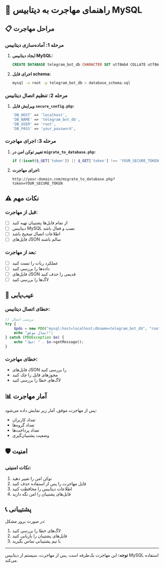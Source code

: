 # 🔄 راهنمای مهاجرت به دیتابیس MySQL

## 📋 مراحل مهاجرت

### مرحله 1: آماده‌سازی دیتابیس

1. **ایجاد دیتابیس MySQL:**
   ```sql
   CREATE DATABASE telegram_bot_db CHARACTER SET utf8mb4 COLLATE utf8mb4_unicode_ci;
   ```

2. **اجرای فایل schema:**
   ```bash
   mysql -u root -p telegram_bot_db < database_schema.sql
   ```

### مرحله 2: تنظیم اتصال دیتابیس

1. **ویرایش فایل `secure_config.php`:**
   ```php
   'DB_HOST' => 'localhost',
   'DB_NAME' => 'telegram_bot_db',
   'DB_USER' => 'root',
   'DB_PASS' => 'your_password',
   ```

### مرحله 3: اجرای مهاجرت

1. **تغییر توکن امن در `migrate_to_database.php`:**
   ```php
   if (!isset($_GET['token']) || $_GET['token'] !== 'YOUR_SECURE_TOKEN') {
   ```

2. **اجرای مهاجرت:**
   ```
   http://your-domain.com/migrate_to_database.php?token=YOUR_SECURE_TOKEN
   ```

## ⚠️ نکات مهم

### قبل از مهاجرت:
- [ ] از تمام فایل‌ها پشتیبان تهیه کنید
- [ ] دیتابیس MySQL نصب و فعال باشد
- [ ] اطلاعات اتصال صحیح باشد
- [ ] فایل‌های JSON سالم باشند

### بعد از مهاجرت:
- [ ] عملکرد ربات را تست کنید
- [ ] داده‌ها را بررسی کنید
- [ ] فایل‌های JSON قدیمی را حذف کنید
- [ ] لاگ‌ها را بررسی کنید

## 🔧 عیب‌یابی

### خطای اتصال دیتابیس:
```php
// بررسی اتصال
try {
    $pdo = new PDO("mysql:host=localhost;dbname=telegram_bot_db", "root", "");
    echo "اتصال موفق";
} catch (PDOException $e) {
    echo "خطا: " . $e->getMessage();
}
```

### خطای مهاجرت:
- فایل‌های JSON را بررسی کنید
- مجوزهای فایل را چک کنید
- لاگ‌های خطا را بررسی کنید

## 📊 آمار مهاجرت

پس از مهاجرت موفق، آمار زیر نمایش داده می‌شود:
- تعداد کاربران
- تعداد گروه‌ها
- تعداد پرداخت‌ها
- وضعیت پشتیبان‌گیری

## 🛡️ امنیت

### نکات امنیتی:
1. توکن امن را تغییر دهید
2. فایل مهاجرت را پس از استفاده حذف کنید
3. اطلاعات دیتابیس را محافظت کنید
4. فایل‌های پشتیبان را امن نگه دارید

## 📞 پشتیبانی

در صورت بروز مشکل:
1. لاگ‌های خطا را بررسی کنید
2. فایل‌های پشتیبان را بازیابی کنید
3. با تیم پشتیبانی تماس بگیرید

---

**توجه:** این مهاجرت یک‌طرفه است. پس از مهاجرت، سیستم از دیتابیس MySQL استفاده می‌کند. 